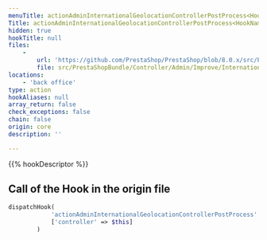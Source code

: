 ```yaml
---
menuTitle: actionAdminInternationalGeolocationControllerPostProcess<HookName>Before
Title: actionAdminInternationalGeolocationControllerPostProcess<HookName>Before
hidden: true
hookTitle: null
files:
    -
        url: 'https://github.com/PrestaShop/PrestaShop/blob/8.0.x/src/PrestaShopBundle/Controller/Admin/Improve/International/GeolocationController.php'
        file: src/PrestaShopBundle/Controller/Admin/Improve/International/GeolocationController.php
locations:
    - 'back office'
type: action
hookAliases: null
array_return: false
check_exceptions: false
chain: false
origin: core
description: ''

---
```


{{% hookDescriptor %}}

## Call of the Hook in the origin file

```php
dispatchHook(
            'actionAdminInternationalGeolocationControllerPostProcess' . $hookName . 'Before',
            ['controller' => $this]
        )
```
